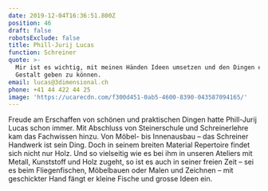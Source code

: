 ```yaml
---
date: 2019-12-04T16:36:51.800Z
position: 46
draft: false
robotsExclude: false
title: Phill-Jurij Lucas
function: Schreiner
quote: >-
  Mir ist es wichtig, mit meinen Händen Ideen umsetzen und den Dingen eine
  Gestalt geben zu können.
email: lucas@3dimensional.ch
phone: +41 44 422 44 25
image: 'https://ucarecdn.com/f300d451-0ab5-4600-8390-043587094165/'
---
```

Freude am Erschaffen von schönen und praktischen Dingen hatte Phill-Jurij Lucas schon immer. Mit Abschluss von Steinerschule und Schreinerlehre kam das Fachwissen hinzu. Von Möbel- bis Innenausbau – das Schreiner Handwerk ist sein Ding. Doch in seinem breiten Material Repertoire findet sich nicht nur Holz. Und so vielseitig wie es bei ihm in unseren Ateliers mit Metall, Kunststoff und Holz zugeht, so ist es auch in seiner freien Zeit – sei es beim Fliegenfischen, Möbelbauen oder Malen und Zeichnen – mit geschickter Hand fängt er kleine Fische und grosse Ideen ein.
